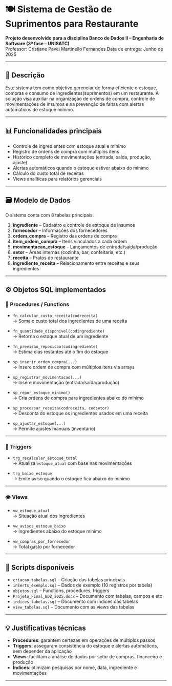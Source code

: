 # 🍽️ Sistema de Gestão de Suprimentos para Restaurante

**Projeto desenvolvido para a disciplina Banco de Dados II – Engenharia de Software (3ª fase – UNISATC)**  
Professor: Cristiane Pavei Martinello Fernandes 
Data de entrega: Junho de 2025

---

## 📌 Descrição

Este sistema tem como objetivo gerenciar de forma eficiente o estoque, compras e consumo de ingredientes(suprimentos) em um restaurante. A solução visa auxiliar na organização de ordens de compra, controle de movimentações de insumos e na prevenção de faltas com alertas automáticos de estoque mínimo.

---

## 📊 Funcionalidades principais

- Controle de ingredientes com estoque atual e mínimo
- Registro de ordens de compra com múltiplos itens
- Histórico completo de movimentações (entrada, saída, produção, ajuste)
- Alertas automáticos quando o estoque estiver abaixo do mínimo
- Cálculo do custo total de receitas
- Views analíticas para relatórios gerenciais

---

## 🗃️ Modelo de Dados

O sistema conta com 8 tabelas principais:

1. **ingrediente** – Cadastro e controle de estoque de insumos
2. **fornecedor** – Informações dos fornecedores
3. **ordem_compra** – Registro das ordens de compra
4. **item_ordem_compra** – Itens vinculados a cada ordem
5. **movimentacao_estoque** – Lançamentos de entrada/saída/produção
6. **setor** – Áreas internas (cozinha, bar, confeitaria, etc.)
7. **receita** – Pratos do restaurante
8. **ingrediente_receita** – Relacionamento entre receitas e seus ingredientes

---

## ⚙️ Objetos SQL implementados

### 🔁 Procedures / Functions

- `fn_calcular_custo_receita(codreceita)`  
  → Soma o custo total dos ingredientes de uma receita

- `fn_quantidade_disponivel(codingrediente)`  
  → Retorna o estoque atual de um ingrediente

- `fn_previsao_reposicao(codingrediente)`  
  → Estima dias restantes até o fim do estoque

- `sp_inserir_ordem_compra(...)`  
  → Insere ordem de compra com múltiplos itens via arrays

- `sp_registrar_movimentacao(...)`  
  → Insere movimentação (entrada/saída/produção)

- `sp_repor_estoque_minimo()`  
  → Cria ordens de compra para ingredientes abaixo do mínimo

- `sp_processar_receita(codreceita, codsetor)`  
  → Desconta do estoque os ingredientes usados em uma receita

- `sp_ajustar_estoque(...)`  
  → Permite ajustes manuais (inventário)

---

### 🔔 Triggers

- `trg_recalcular_estoque_total`  
  → Atualiza `estoque_atual` com base nas movimentações

- `trg_baixo_estoque`  
  → Emite aviso quando o estoque fica abaixo do mínimo
  
---

### 👁️ Views

- `vw_estoque_atual`  
  → Situação atual dos ingredientes

- `vw_avisos_estoque_baixo`  
  → Ingredientes abaixo do estoque mínimo

- `vw_compras_por_fornecedor`  
  → Total gasto por fornecedor

---

## 🧪 Scripts disponíveis

- `criacao_tabelas.sql` – Criação das tabelas principais
- `inserts_exemplo.sql` – Dados de exemplo (10 registros por tabela)
- `objetos.sql` – Functions, procedures, triggers
- `Projeto_Final_BD2_2025.docx` – Documento com tabelas, campos e etc
- `indices_tabelas.sql` – Documento com índices das tabelas
- `view_tabelas.sql` – Documento com as views das tabelas

---

## 💡 Justificativas técnicas

- **Procedures**: garantem certezas em operações de múltiplos passos
- **Triggers**: asseguram consistência do estoque e alertas automáticos, sem depender da aplicação
- **Views**: facilitam a análise de dados por setor de compras, financeiro e produção
- **Índices**: otimizam pesquisas por nome, data, ingrediente e movimentações

---

##
